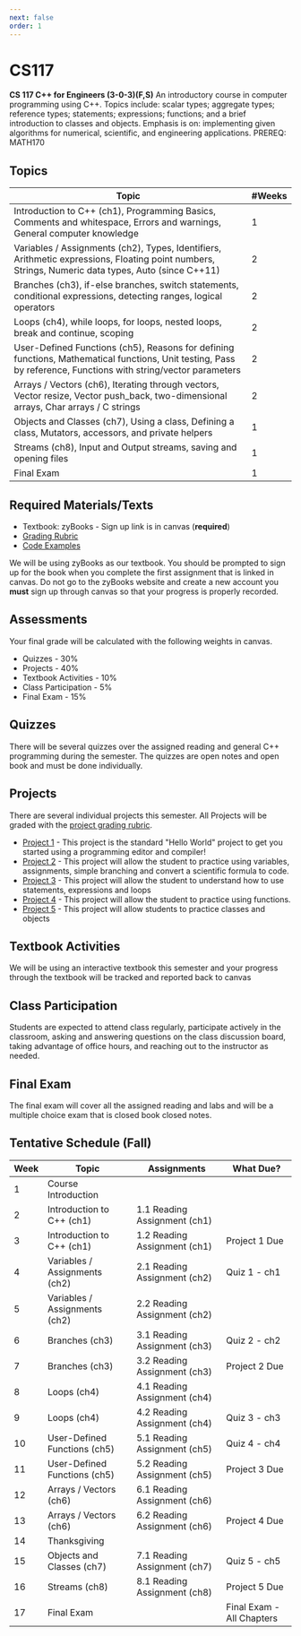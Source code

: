 ```yaml
---
next: false
order: 1
---
```

# CS117

**CS 117 C++ for Engineers (3-0-3)(F,S)** An introductory course in
computer programming using C++. Topics include: scalar types; aggregate
types; reference types; statements; expressions; functions; and a brief
introduction to classes and objects. Emphasis is on: implementing given
algorithms for numerical, scientific, and engineering applications.
PREREQ: MATH170

## Topics

| Topic                                                                                                                                                          | #Weeks |
| -------------------------------------------------------------------------------------------------------------------------------------------------------------- | ------ |
| Introduction to C++ (ch1), Programming Basics, Comments and whitespace, Errors and warnings, General computer knowledge                                        | 1      |
| Variables / Assignments (ch2), Types, Identifiers, Arithmetic expressions, Floating point numbers, Strings, Numeric data types, Auto (since C++11)             | 2      |
| Branches (ch3), if-else branches, switch statements, conditional expressions, detecting ranges, logical operators                                              | 2      |
| Loops (ch4), while loops, for loops, nested loops, break and continue, scoping                                                                                 | 2      |
| User-Defined Functions (ch5), Reasons for defining functions, Mathematical functions, Unit testing, Pass by reference, Functions with string/vector parameters | 2      |
| Arrays / Vectors (ch6), Iterating through vectors, Vector resize, Vector push_back, two-dimensional arrays, Char arrays / C strings                            | 2      |
| Objects and Classes (ch7), Using a class, Defining a class, Mutators, accessors, and private helpers                                                           | 1      |
| Streams (ch8), Input and Output streams, saving and opening files                                                                                              | 1      |
| Final Exam                                                                                                                                                     | 1      |

## Required Materials/Texts

- Textbook: zyBooks - Sign up link is in canvas (**required**)
- [Grading Rubric](grading-rubric.md)
- [Code Examples](https://github.com/BoiseState/CS117-resources)

We will be using zyBooks as our textbook. You should be prompted to sign
up for the book when you complete the first assignment that is linked in
canvas. Do not go to the zyBooks website and create a new account you
**must** sign up through canvas so that your progress is properly
recorded.

## Assessments

Your final grade will be calculated with the following weights in
canvas.

- Quizzes - 30%
- Projects - 40%
- Textbook Activities - 10%
- Class Participation - 5%
- Final Exam - 15%

## Quizzes

There will be several quizzes over the assigned reading and general C++
programming during the semester. The quizzes are open notes and open
book and must be done individually.

## Projects

There are several individual projects this semester. All Projects will
be graded with the [project grading rubric](grading-rubric.md).

- [Project 1](https://github.com/shanep/cs117-p1-starter) - This
    project is the standard "Hello World" project to get you started
    using a programming editor and compiler!
- [Project 2](https://github.com/shanep/cs117-p2-starter) - This
    project will allow the student to practice using variables,
    assignments, simple branching and convert a scientific formula to
    code.
- [Project 3](https://github.com/shanep/cs117-p3-starter) - This
    project will allow the student to understand how to use statements,
    expressions and loops
- [Project 4](https://github.com/shanep/cs117-p4-starter) - This
    project will allow the student to practice using functions.
- [Project 5](https://github.com/shanep/cs117-p5-starter) - This
    project will allow students to practice classes and objects

## Textbook Activities

We will be using an interactive textbook this semester and your progress
through the textbook will be tracked and reported back to canvas

## Class Participation

Students are expected to attend class regularly, participate actively in
the classroom, asking and answering questions on the class discussion
board, taking advantage of office hours, and reaching out to the
instructor as needed.

## Final Exam

The final exam will cover all the assigned reading and labs and will be
a multiple choice exam that is closed book closed notes.

## Tentative Schedule (Fall)

| Week | Topic                         | Assignments                  | What Due?                 |
| ---- | ----------------------------- | ---------------------------- | ------------------------- |
| 1    | Course Introduction           |                              |                           |
| 2    | Introduction to C++ (ch1)     | 1.1 Reading Assignment (ch1) |                           |
| 3    | Introduction to C++ (ch1)     | 1.2 Reading Assignment (ch1) | Project 1 Due             |
| 4    | Variables / Assignments (ch2) | 2.1 Reading Assignment (ch2) | Quiz 1 - ch1              |
| 5    | Variables / Assignments (ch2) | 2.2 Reading Assignment (ch2) |                           |
| 6    | Branches (ch3)                | 3.1 Reading Assignment (ch3) | Quiz 2 - ch2              |
| 7    | Branches  (ch3)               | 3.2 Reading Assignment (ch3) | Project 2 Due             |
| 8    | Loops (ch4)                   | 4.1 Reading Assignment (ch4) |                           |
| 9    | Loops (ch4)                   | 4.2 Reading Assignment (ch4) | Quiz 3 -  ch3             |
| 10   | User-Defined Functions (ch5)  | 5.1 Reading Assignment (ch5) | Quiz 4 -  ch4             |
| 11   | User-Defined Functions (ch5)  | 5.2 Reading Assignment (ch5) | Project 3 Due             |
| 12   | Arrays / Vectors (ch6)        | 6.1 Reading Assignment (ch6) |                           |
| 13   | Arrays / Vectors (ch6)        | 6.2 Reading Assignment (ch6) | Project 4 Due             |
| 14   | Thanksgiving                  |                              |                           |
| 15   | Objects and Classes (ch7)     | 7.1 Reading Assignment (ch7) | Quiz 5 -  ch5             |
| 16   | Streams (ch8)                 | 8.1 Reading Assignment (ch8) | Project 5 Due             |
| 17   | Final Exam                    |                              | Final Exam - All Chapters |

<!--@include: ../../parts/syllabus-boiler.md-->
